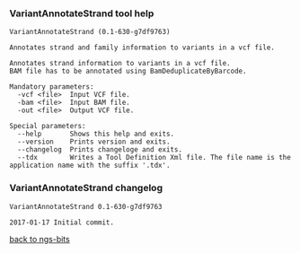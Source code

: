 ### VariantAnnotateStrand tool help
	VariantAnnotateStrand (0.1-630-g7df9763)
	
	Annotates strand and family information to variants in a vcf file.
	
	Annotates strand information to variants in a vcf file.
	BAM file has to be annotated using BamDeduplicateByBarcode.
	
	Mandatory parameters:
	  -vcf <file>  Input VCF file.
	  -bam <file>  Input BAM file.
	  -out <file>  Output VCF file.
	
	Special parameters:
	  --help       Shows this help and exits.
	  --version    Prints version and exits.
	  --changelog  Prints changeloge and exits.
	  --tdx        Writes a Tool Definition Xml file. The file name is the application name with the suffix '.tdx'.
	
### VariantAnnotateStrand changelog
	VariantAnnotateStrand 0.1-630-g7df9763
	
	2017-01-17 Initial commit.
[back to ngs-bits](https://github.com/imgag/ngs-bits)